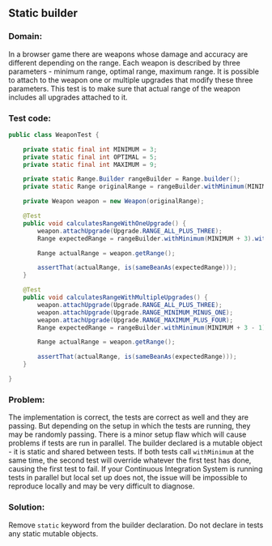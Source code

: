 ## Static builder

### Domain:

In a browser game there are weapons whose damage and accuracy are different depending on the range. Each weapon is described by three parameters - minimum range, optimal range, maximum range. It is possible to attach to the weapon one or multiple upgrades that modify these three parameters. This test is to make sure that actual range of the weapon includes all upgrades attached to it.


### Test code:

```java
public class WeaponTest {

    private static final int MINIMUM = 3;
    private static final int OPTIMAL = 5;
    private static final int MAXIMUM = 9;

    private static Range.Builder rangeBuilder = Range.builder();
    private static Range originalRange = rangeBuilder.withMinimum(MINIMUM).withOptimal(OPTIMAL).withMaximum(MAXIMUM).build();

    private Weapon weapon = new Weapon(originalRange);

    @Test
    public void calculatesRangeWithOneUpgrade() {
        weapon.attachUpgrade(Upgrade.RANGE_ALL_PLUS_THREE);
        Range expectedRange = rangeBuilder.withMinimum(MINIMUM + 3).withOptimal(OPTIMAL + 3).withMaximum(MAXIMUM + 3).build();

        Range actualRange = weapon.getRange();

        assertThat(actualRange, is(sameBeanAs(expectedRange)));
    }

    @Test
    public void calculatesRangeWithMultipleUpgrades() {
        weapon.attachUpgrade(Upgrade.RANGE_ALL_PLUS_THREE);
        weapon.attachUpgrade(Upgrade.RANGE_MINIMUM_MINUS_ONE);
        weapon.attachUpgrade(Upgrade.RANGE_MAXIMUM_PLUS_FOUR);
        Range expectedRange = rangeBuilder.withMinimum(MINIMUM + 3 - 1).withOptimal(OPTIMAL + 3).withMaximum(MAXIMUM + 3 + 4).build();

        Range actualRange = weapon.getRange();

        assertThat(actualRange, is(sameBeanAs(expectedRange)));
    }

}
```


### Problem:

The implementation is correct, the tests are correct as well and they are passing. But depending on the setup in which the tests are running, they may be randomly passing. There is a minor setup flaw which will cause problems if tests are run in parallel. The builder declared is a mutable object - it is static and shared between tests. If both tests call ```withMinimum``` at the same time, the second test will override whatever the first test has done, causing the first test to fail. If your Continuous Integration System is running tests in parallel but local set up does not, the issue will be impossible to reproduce locally and may be very difficult to diagnose.


### Solution:

Remove ```static``` keyword from the builder declaration. Do not declare in tests any static mutable objects.
